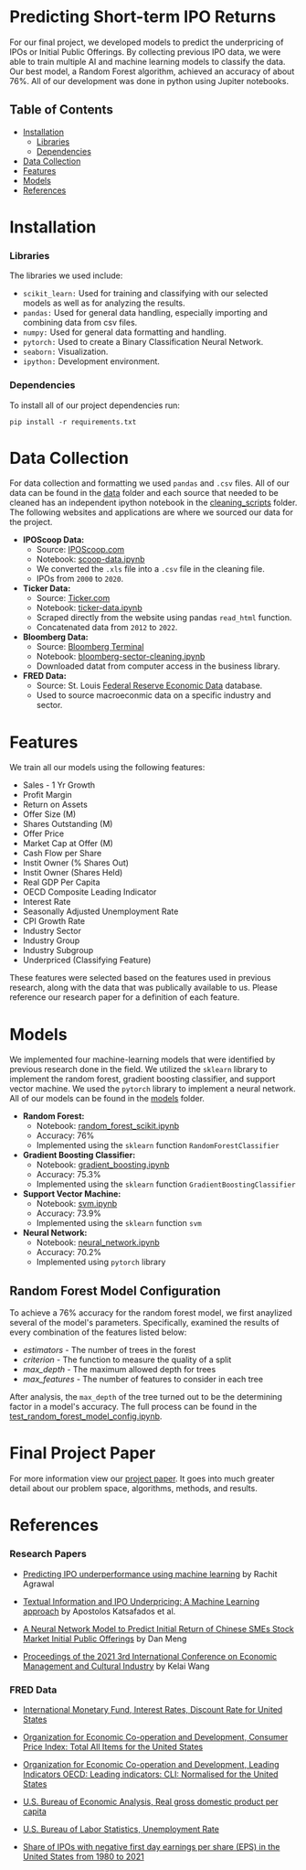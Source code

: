 # Predicting Short-term IPO Returns 
For our final project, we developed models to predict the underpricing of IPOs or Initial Public Offerings. By collecting previous IPO data, we were able to train multiple AI and machine learning models to classify the data. Our best model, a Random Forest algorithm, achieved an accuracy of about 76%. All of our development was done in python using Jupiter notebooks.

## Table of Contents 

- [Installation](#installation)
  - [Libraries](#libraries)
  - [Dependencies](#dependencies)
- [Data Collection](#data-collection)
- [Features](#features)
- [Models](#models)
- [References](#references)

# Installation 

### Libraries 
The libraries we used include:
- `scikit_learn:` Used for training and classifying with our selected models as well as for analyzing the results.
- `pandas:` Used for general data handling, especially importing and combining data from csv files.
- `numpy:` Used for general data formatting and handling.
- `pytorch:` Used to create a Binary Classification Neural Network.
- `seaborn:` Visualization.
- `ipython:` Development environment.

### Dependencies
To install all of our project dependencies run:
```
pip install -r requirements.txt
```

# Data Collection
For data collection and formatting we used `pandas` and `.csv` files. All of our data can be found in the [data](/data) folder and each source that needed to be cleaned has an independent ipython notebook in the [cleaning_scripts](/cleaning_scripts) folder. The following websites and applications are where we sourced our data for the project. 

- **IPOScoop Data:** 
  - Source: [IPOScoop.com](https://www.iposcoop.com/scoop-track-record-from-2000-to-present/)
  - Notebook: [scoop-data.ipynb](/cleaning_scripts/scoop-data.ipynb) 
  - We converted the `.xls` file into a `.csv` file in the cleaning file. 
  - IPOs from `2000` to `2020`.
- **Ticker Data:**
  - Source: [Ticker.com](https://ticker.com/IPO-Pricing)
  - Notebook: [ticker-data.ipynb](/cleaning_scripts/ticker-data.ipynb)
  - Scraped directly from the website using pandas `read_html` function. 
  - Concatenated data from `2012` to `2022`.
- **Bloomberg Data:** 
  - Source: [Bloomberg Terminal](https://en.wikipedia.org/wiki/Bloomberg_Terminal) 
  - Notebook: [bloomberg-sector-cleaning.ipynb](/cleaning_scripts/bloomberg-sector-cleaning.ipynb)
  - Downloaded datat from computer access in the business library. 
- **FRED Data:**
  - Source: St. Louis [Federal Reserve Economic Data](https://fred.stlouisfed.org/) database.
  - Used to source macroeconmic data on a specific industry and sector.

# Features

We train all our models using the following features:

- Sales - 1 Yr Growth
- Profit Margin
- Return on Assets
- Offer Size (M)
- Shares Outstanding (M)
- Offer Price
- Market Cap at Offer (M)
- Cash Flow per Share
- Instit Owner (% Shares Out)
- Instit Owner (Shares Held)
- Real GDP Per Capita
- OECD Composite Leading Indicator
- Interest Rate
- Seasonally Adjusted Unemployment Rate
- CPI Growth Rate
- Industry Sector
- Industry Group
- Industry Subgroup
- Underpriced (Classifying Feature)

These features were selected based on the features used in previous research, along with the data that was publically available to us. Please reference our research paper for a definition of each feature.

# Models
We implemented four machine-learning models that were identified by previous research done in the field. We utilized the `sklearn` library to implement the random forest, gradient boosting classifier, and support vector machine. We used the `pytorch` library to implement a neural network. All of our models can be found in the [models](/models) folder.

- **Random Forest:**
  - Notebook: [random_forest_scikit.ipynb](/models/random_forest_scikit.ipynb)
  - Accuracy: 76%
  - Implemented using the `sklearn` function `RandomForestClassifier`
- **Gradient Boosting Classifier:**
  - Notebook: [gradient_boosting.ipynb](/models/gradient_boosting.ipynb)
  - Accuracy: 75.3%
  - Implemented using the `sklearn` function `GradientBoostingClassifier`
- **Support Vector Machine:**
  - Notebook: [svm.ipynb](/models/svm.ipynb)
  - Accuracy: 73.9%
  - Implemented using the `sklearn` function `svm`
- **Neural Network:**
  - Notebook: [neural_network.ipynb](/models/neural_network.ipynb)
  - Accuracy: 70.2%
  - Implemented using `pytorch` library


## Random Forest Model Configuration
To achieve a 76% accuracy for the random forest model, we first anaylized several of the model's parameters. Specifically, examined the results of every combination of the features listed below:

* _estimators_ - The number of trees in the forest 
* _criterion_ -  The function to measure the quality of a split
* _max_depth_ - The maximum allowed depth for trees
* _max_features_ - The number of features to consider in each tree

After analysis, the `max_depth` of the tree turned out to be the determining factor in a model's accuracy. The full process can be found in the [test_random_forest_model_config.ipynb](/models/test_random_forest_model_config.ipynb). 

# Final Project Paper
  For more information view our [project paper](/B351_Main_Project_Final_Paper.pdf). It goes into much greater detail about our problem space, algorithms, methods, and results.

# References

### Research Papers
- [Predicting IPO underperformance using machine learning](https://www.researchgate.net/publication/356616690_Predicting_IPO_underperformance_using_machine_learning) by Rachit Agrawal

- [Textual Information and IPO Underpricing: A Machine Learning approach](https://mpra.ub.uni-muenchen.de/103813/1/MPRA_paper_103813.pdf) by Apostolos Katsafados et al.

- [A Neural Network Model to Predict Initial Return of Chinese SMEs Stock Market Initial Public Offerings](https://ieeexplore.ieee.org/document/4525247) by Dan Meng

- [Proceedings of the 2021 3rd International Conference on Economic Management and Cultural Industry](https://www.atlantis-press.com/proceedings/icemci-21/125965936) by Kelai Wang

### FRED Data
- [International Monetary Fund, Interest Rates, Discount Rate for United States](https://fred.stlouisfed.org/series/INTDSRUSM193N)

- [Organization for Economic Co-operation and Development, Consumer Price Index: Total All Items for the United States](https://fred.stlouisfed.org/series/CPALTT01USM657N)

- [Organization for Economic Co-operation and Development, Leading Indicators OECD: Leading indicators: CLI: Normalised for the United States](https://fred.stlouisfed.org/series/USALOLITONOSTSAM)

- [U.S. Bureau of Economic Analysis, Real gross domestic product per capita](https://fred.stlouisfed.org/series/A939RX0Q048SBEA)

- [U.S. Bureau of Labor Statistics, Unemployment Rate](https://fred.stlouisfed.org/series/UNRATE)

- [Share of IPOs with negative first day earnings per share (EPS) in the United States from 1980 to 2021](https://www.statista.com/statistics/429868/share-of-ipo-deals-with-negative-first-day-return-usa/)


